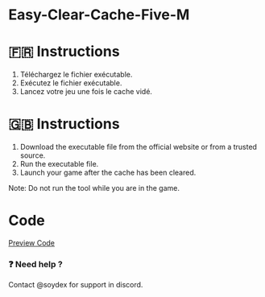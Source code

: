 # Easy-Clear-Cache-Five-M

# 🇫🇷 Instructions
1. Téléchargez le fichier exécutable.
2. Exécutez le fichier exécutable.
3. Lancez votre jeu une fois le cache vidé.


# 🇬🇧 Instructions
1. Download the executable file from the official website or from a trusted source.
2. Run the executable file.
3. Launch your game after the cache has been cleared.

Note: Do not run the tool while you are in the game.

# Code 
[Preview Code](https://postimg.cc/tZ7D7jBN)

### ❓ Need help ?

Contact @soydex for support in discord.

